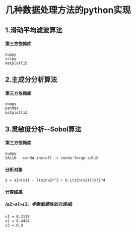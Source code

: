 几种数据处理方法的python实现
=================
1.滑动平均滤波算法
-------------
#### __第三方依赖库__
    numpy
    scipy
    matplotlib
2.主成分分析算法
------------
#### __第三方依赖库__
    numpy
    pandas
    matplotlib
3.灵敏度分析--Sobol算法
------------------
#### __第三方依赖库__
    numpy
    SALib   conda install -c conda-forge salib
#### __分析对象__
    y = sin(x1) + 7(sinx2)^2 + 0.1(sin(x1))(x3)^4
#### __计算结果__
##### __(s2>s1>s3，参数敏感性依次递减)__
    s1 = 0.3139
    s2 = 0.4424
    s3 = 0.0
